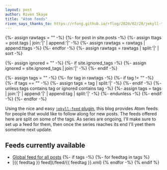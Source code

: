 ```yaml
---
layout: post
author: Riven Skaye
title: "Atom feeds"
riven_says_thanks_to: https://rfong.github.io/rflog/2020/02/28/jekyll-tags/
---
```

{%- assign rawtags = "" -%}
{%- for post in site.posts -%}
  {%- assign ttags = post.tags | join:'|' | append:'|' -%}
  {%- assign rawtags = rawtags | append:ttags -%}
{%- endfor -%}
{%- assign rawtags = rawtags | split:'|' | sort -%}

{%- assign ignored = "" -%}
{%- if site.ignored_tags -%}
  {%- assign ignored = site.ignored_tags | join:'|' -%}
{%- endif -%}

{%- assign tags = "" -%}
{%- for tag in rawtags -%}
  {%- if tag != "" -%}
    {%- if tags == "" -%}
      {%- assign tags = tag | split:'|' -%}
    {%- endif -%}
    {%- unless tags contains tag or ignored contains tag -%}
      {%- assign tags = tags | join:'|' | append:'|' | append:tag | split:'|' -%}
    {%- endunless -%}
  {%- endif -%}
{%- endfor -%}

Using the nice and easy [`jekyll-feed` plugin](https://github.com/jekyll/jekyll-feed), this blog provides Atom feeds for people that would like to follow along for new posts. The feeds offered here are split on some of the tags. As series are ongoing, I'll make sure to set up a feed for them, then once the series reaches its end I'll yeet them sometime next update.

## Feeds currently available

- [Global feed for all posts](/feed.xml)
{%- if tags -%}
  {%- for feedtag in tags %}
- [{{ feedtag }} feed](/feed/{{ feedtag }}.xml)
  {% endfor -%}
{% endif %}
